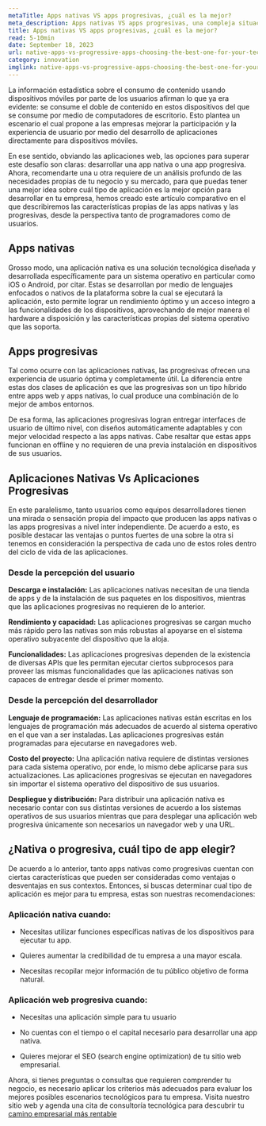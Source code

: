 ```yaml
---
metaTitle: Apps nativas VS apps progresivas, ¿cuál es la mejor?
meta_description: Apps nativas VS apps progresivas, una compleja situación empresarial que impacta directamente en la participación y la experiencia de usuario por medio aplicaciones corporativas para dispositivos móviles.
title: Apps nativas VS apps progresivas, ¿cuál es la mejor?
read: 5-10min
date: September 18, 2023
url: native-apps-vs-progressive-apps-choosing-the-best-one-for-your-technology-initiative
category: innovation
imglink: native-apps-vs-progressive-apps-choosing-the-best-one-for-your-technology-initiative.jpg
---
```


La información estadística sobre el consumo de contenido usando dispositivos móviles por parte de los usuarios afirman lo que ya era evidente: se consume el doble de contenido en estos dispositivos del que se consume por medio de computadores de escritorio. Esto plantea un escenario el cual propone a las empresas mejorar la participación y la experiencia de usuario por medio del desarrollo de aplicaciones directamente para dispositivos móviles.

En ese sentido, obviando las aplicaciones web, las opciones para superar este desafío son claras: desarrollar una app nativa o una app progresiva. Ahora, recomendarte una u otra requiere de un análisis profundo de las necesidades propias de tu negocio y su mercado, para que puedas tener una mejor idea sobre cuál tipo de aplicación es la mejor opción para desarrollar en tu empresa, hemos creado este artículo comparativo en el que describiremos las características propias de las apps nativas y las progresivas, desde la perspectiva tanto de programadores como de usuarios.

## Apps nativas

Grosso modo, una aplicación nativa es una solución tecnológica diseñada y desarrollada específicamente para un sistema operativo en particular como iOS o Android, por citar. Estas se desarrollan por medio de lenguajes enfocados o nativos de la plataforma sobre la cual se ejecutará la aplicación, esto permite lograr un rendimiento óptimo y un acceso integro a las funcionalidades de los dispositivos, aprovechando de mejor manera el hardware a disposición y las características propias del sistema operativo que las soporta.

## Apps progresivas

Tal como ocurre con las aplicaciones nativas, las progresivas ofrecen una experiencia de usuario óptima y completamente útil. La diferencia entre estas dos clases de aplicación es que las progresivas son un tipo híbrido entre apps web y apps nativas, lo cual produce una combinación de lo mejor de ambos entornos.

De esa forma, las aplicaciones progresivas logran entregar interfaces de usuario de último nivel, con diseños automáticamente adaptables y con mejor velocidad respecto a las apps nativas. Cabe resaltar que estas apps funcionan en offline y no requieren de una previa instalación en dispositivos de sus usuarios.

## Aplicaciones Nativas Vs Aplicaciones Progresivas

En este paralelismo, tanto usuarios como equipos desarrolladores tienen una mirada o sensación propia del impacto que producen las apps nativas o las apps progresivas a nivel inter independiente. De acuerdo a esto, es posible destacar las ventajas o puntos fuertes de una sobre la otra si tenemos en consideración la perspectiva de cada uno de estos roles dentro del ciclo de vida de las aplicaciones.

### Desde la percepción del usuario

**Descarga e instalación:** Las aplicaciones nativas necesitan de una tienda de apps y de la instalación de sus paquetes en los dispositivos, mientras que las aplicaciones progresivas no requieren de lo anterior.

**Rendimiento y capacidad:** Las aplicaciones progresivas se cargan mucho más rápido pero las nativas son más robustas al apoyarse en el sistema operativo subyacente del dispositivo que la aloja.

**Funcionalidades:** Las aplicaciones progresivas dependen de la existencia de diversas APIs que les permitan ejecutar ciertos subprocesos para proveer las mismas funcionalidades que las aplicaciones nativas son capaces de entregar desde el primer momento.

### Desde la percepción del desarrollador

**Lenguaje de programación:** Las aplicaciones nativas están escritas en los lenguajes de programación más adecuados de acuerdo al sistema operativo en el que van a ser instaladas. Las aplicaciones progresivas están programadas para ejecutarse en navegadores web.

**Costo del proyecto:** Una aplicación nativa requiere de distintas versiones para cada sistema operativo, por ende, lo mismo debe aplicarse para sus actualizaciones. Las aplicaciones progresivas se ejecutan en navegadores sin importar el sistema operativo del dispositivo de sus usuarios.

**Despliegue y distribución:** Para distribuir una aplicación nativa es necesario contar con sus distintas versiones de acuerdo a los sistemas operativos de sus usuarios mientras que para desplegar una aplicación web progresiva únicamente son necesarios un navegador web y una URL.

## ¿Nativa o progresiva, cuál tipo de app elegir?

De acuerdo a lo anterior, tanto apps nativas como progresivas cuentan con ciertas características que pueden ser consideradas como ventajas o desventajas en sus contextos. Entonces, si buscas determinar cual tipo de aplicación es mejor para tu empresa, estas son nuestras recomendaciones:

### Aplicación nativa cuando:

- Necesitas utilizar funciones específicas nativas de los dispositivos para ejecutar tu app.

- Quieres aumentar la credibilidad de tu empresa a una mayor escala.

- Necesitas recopilar mejor información de tu público objetivo de forma natural.

### Aplicación web progresiva cuando:

- Necesitas una aplicación simple para tu usuario

- No cuentas con el tiempo o el capital necesario para desarrollar una app nativa.

- Quieres mejorar el SEO (search engine optimization) de tu sitio web empresarial.

Ahora, si tienes preguntas o consultas que requieren comprender tu negocio, es necesario aplicar los criterios más adecuados para evaluar los mejores posibles escenarios tecnológicos para tu empresa. Visita nuestro sitio web y agenda una cita de consultoría tecnológica para descubrir tu [camino empresarial más rentable](https://www.dreamcodesoft.com/es/services)
